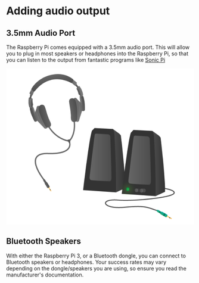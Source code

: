 # Adding audio output

## 3.5mm Audio Port

The Raspberry Pi comes equipped with a 3.5mm audio port. This will allow you to plug in most speakers or headphones into the Raspberry Pi, so that you can listen to the output from fantastic programs like [Sonic Pi](http://sonic-pi.net/)

![](images/headphones-speaker.png)

## Bluetooth Speakers

With either the Raspberry Pi 3, or a Bluetooth dongle, you can connect to Bluetooth speakers or headphones. Your success rates may vary depending on the dongle/speakers you are using, so ensure you read the manufacturer's documentation.
